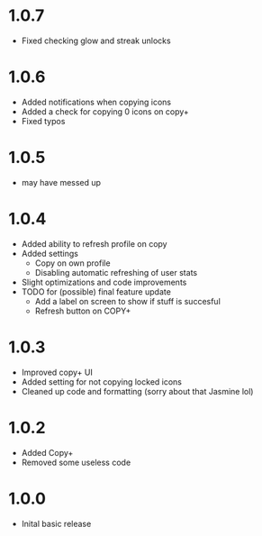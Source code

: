 # 1.0.7
- Fixed checking glow and streak unlocks

# 1.0.6
- Added notifications when copying icons
- Added a check for copying 0 icons on copy+
- Fixed typos

# 1.0.5
- may have messed up

# 1.0.4
- Added ability to refresh profile on copy
- Added settings
    - Copy on own profile
    - Disabling automatic refreshing of user stats
- Slight optimizations and code improvements
- TODO for (possible) final feature update
    - Add a label on screen to show if stuff is succesful
    - Refresh button on COPY+

# 1.0.3
- Improved copy+ UI
- Added setting for not copying locked icons
- Cleaned up code and formatting (sorry about that Jasmine lol)

# 1.0.2
- Added Copy+
- Removed some useless code

# 1.0.0
- Inital basic release
